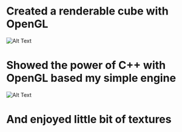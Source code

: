 # Created a renderable cube with OpenGL

![Alt Text](https://media.giphy.com/media/KDETd06f6dnLuKrmQj/giphy.gif)

# Showed the power of C++ with OpenGL based my simple engine

![Alt Text](https://media.giphy.com/media/S8kS9TLGUw2T6Ghr1L/giphy.gif)

# And enjoyed little bit of textures

<a href="https://imgflip.com/gif/3486yl"><img src="https://i.imgflip.com/3486yl.gif" title=""/></a>